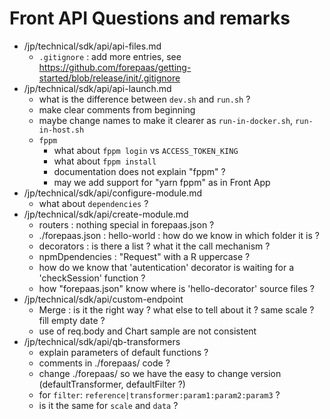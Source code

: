 # Front API Questions and remarks

* /jp/technical/sdk/api/api-files.md
  * `.gitignore` : add more entries, see https://github.com/forepaas/getting-started/blob/release/init/.gitignore
* /jp/technical/sdk/api/api-launch.md
  * what is the difference between `dev.sh` and `run.sh` ?
  * make clear comments from beginning
  * maybe change names to make it clearer as `run-in-docker.sh`, `run-in-host.sh`
  * `fppm` 
    * what about `fppm login` vs `ACCESS_TOKEN_KING`
    * what about `fppm install`
    * documentation does not explain "fppm" ?
    * may we add support for "yarn fppm" as in Front App
* /jp/technical/sdk/api/configure-module.md
  * what about `dependencies` ?
* /jp/technical/sdk/api/create-module.md
  * routers : nothing special in forepaas.json ?
  * ./forepaas.json : hello-world : how do we know in which folder it is ?
  * decorators : is there a list ? what it the call mechanism ?
  * npmDpendencies : "Request" with a R uppercase ?
  * how do we know that 'autentication' decorator is waiting for a 'checkSession' function ?
  * how "forepaas.json" know where is 'hello-decorator' source files ?
* /jp/technical/sdk/api/custom-endpoint
  * Merge : is it the right way ? what else to tell about it ? same scale ? fill empty date ?
  * use of req.body and Chart sample are not consistent
* /jp/technical/sdk/api/qb-transformers
  * explain parameters of default functions ?
  * comments in ./forepaas/ code ?
  * change ./forepaas/ so we have the easy to change version (defaultTransformer, defaultFilter ?)
  * for `filter`: `reference|transformer:param1:param2:param3` ?
  * is it the same for `scale` and `data` ?

